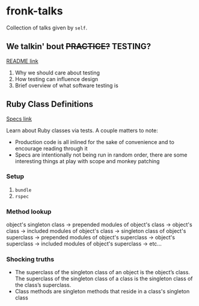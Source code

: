 # fronk-talks

Collection of talks given by `self`.

## We talkin' bout ~~PRACTICE?~~ TESTING?
[README link](we-talkin-bout-testing.md)

1. Why we should care about testing
2. How testing can influence design
3. Brief overview of what software testing is

## Ruby Class Definitions
[Specs link](https://github.com/FTLam11/fronk-talks/tree/master/spec)

Learn about Ruby classes via tests. A couple matters to note:

* Production code is all inlined for the sake of convenience and to
  encourage reading through it
* Specs are intentionally not being run in random order, there are some
  interesting things at play with scope and monkey patching

### Setup

1. `bundle`
2. `rspec`

### Method lookup

object's singleton class -> prepended modules of object's class -> object's class
-> included modules of object's class -> singleton class of object's
superclass -> prepended modules of object's superclass -> object's
superclass -> included modules of object's superclass -> etc...

### Shocking truths

* The superclass of the singleton class of an object is the object’s
  class. The superclass of the singleton class of a class is the
  singleton class of the class’s superclass.
* Class methods are singleton methods that reside in a class's singleton
  class
